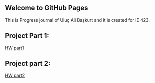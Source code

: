 ## Welcome to GitHub Pages

This is Progress journal of Uluç Ali Başkurt and it is created for IE 423.

## Project Part 1:

[HW part1](https://bu-ie-423.github.io/fall-23-uluc77/IE%20423%20Project%20Part%201%20Final.html)

## Project part 2: 

[HW part2](https://github.com/BU-IE-423/fall-23-uluc77/blob/main/IE%20423%20project%20part%202%20save1.html)
